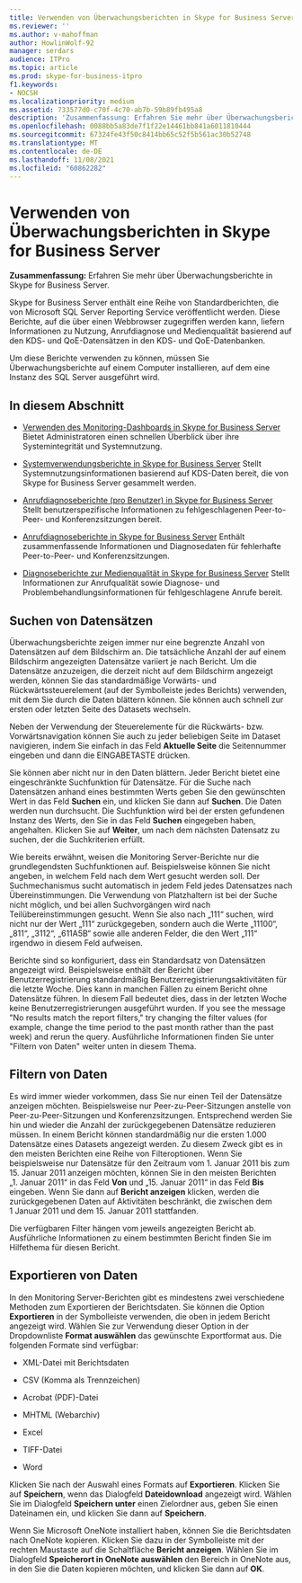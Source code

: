 ```yaml
---
title: Verwenden von Überwachungsberichten in Skype for Business Server
ms.reviewer: ''
ms.author: v-mahoffman
author: HowlinWolf-92
manager: serdars
audience: ITPro
ms.topic: article
ms.prod: skype-for-business-itpro
f1.keywords:
- NOCSH
ms.localizationpriority: medium
ms.assetid: 733577d0-c70f-4c70-ab7b-59b89fb495a8
description: 'Zusammenfassung: Erfahren Sie mehr über Überwachungsberichte in Skype for Business Server.'
ms.openlocfilehash: 0088bb5a83de7f1f22e14461bb841a6011810444
ms.sourcegitcommit: 67324fe43f50c8414bb65c52f5b561ac30b52748
ms.translationtype: MT
ms.contentlocale: de-DE
ms.lasthandoff: 11/08/2021
ms.locfileid: "60862282"
---
```

# <a name="using-monitoring-reports-in-skype-for-business-server"></a>Verwenden von Überwachungsberichten in Skype for Business Server 
 
**Zusammenfassung:** Erfahren Sie mehr über Überwachungsberichte in Skype for Business Server.
  
Skype for Business Server enthält eine Reihe von Standardberichten, die von Microsoft SQL Server Reporting Service veröffentlicht werden. Diese Berichte, auf die über einen Webbrowser zugegriffen werden kann, liefern Informationen zu Nutzung, Anrufdiagnose und Medienqualität basierend auf den KDS- und QoE-Datensätzen in den KDS- und QoE-Datenbanken.
  
Um diese Berichte verwenden zu können, müssen Sie Überwachungsberichte auf einem Computer installieren, auf dem eine Instanz des SQL Server ausgeführt wird.
  
## <a name="in-this-section"></a>In diesem Abschnitt

- [Verwenden des Monitoring-Dashboards in Skype for Business Server](monitoring-dashboard.md) Bietet Administratoren einen schnellen Überblick über ihre Systemintegrität und Systemnutzung.
    
- [Systemverwendungsberichte in Skype for Business Server](system-usage-reports.md) Stellt Systemnutzungsinformationen basierend auf KDS-Daten bereit, die von Skype for Business Server gesammelt werden.
    
- [Anrufdiagnoseberichte (pro Benutzer) in Skype for Business Server](call-diagnostic-reports-per-user.md) Stellt benutzerspezifische Informationen zu fehlgeschlagenen Peer-to-Peer- und Konferenzsitzungen bereit.
    
- [Anrufdiagnoseberichte in Skype for Business Server](call-diagnostic-reports.md) Enthält zusammenfassende Informationen und Diagnosedaten für fehlerhafte Peer-to-Peer- und Konferenzsitzungen.
    
- [Diagnoseberichte zur Medienqualität in Skype for Business Server](media-quality-diagnostic-reports.md) Stellt Informationen zur Anrufqualität sowie Diagnose- und Problembehandlungsinformationen für fehlgeschlagene Anrufe bereit.
    
## <a name="locating-records"></a>Suchen von Datensätzen

Überwachungsberichte zeigen immer nur eine begrenzte Anzahl von Datensätzen auf dem Bildschirm an. Die tatsächliche Anzahl der auf einem Bildschirm angezeigten Datensätze variiert je nach Bericht. Um die Datensätze anzuzeigen, die derzeit nicht auf dem Bildschirm angezeigt werden, können Sie das standardmäßige Vorwärts- und Rückwärtssteuerelement (auf der Symbolleiste jedes Berichts) verwenden, mit dem Sie durch die Daten blättern können. Sie können auch schnell zur ersten oder letzten Seite des Datasets wechseln.
  
Neben der Verwendung der Steuerelemente für die Rückwärts- bzw. Vorwärtsnavigation können Sie auch zu jeder beliebigen Seite im Dataset navigieren, indem Sie einfach in das Feld **Aktuelle Seite** die Seitennummer eingeben und dann die EINGABETASTE drücken.
  
Sie können aber nicht nur in den Daten blättern. Jeder Bericht bietet eine eingeschränkte Suchfunktion für Datensätze. Für die Suche nach Datensätzen anhand eines bestimmten Werts geben Sie den gewünschten Wert in das Feld **Suchen** ein, und klicken Sie dann auf **Suchen**. Die Daten werden nun durchsucht. Die Suchfunktion wird bei der ersten gefundenen Instanz des Werts, den Sie in das Feld **Suchen** eingegeben haben, angehalten. Klicken Sie auf **Weiter**, um nach dem nächsten Datensatz zu suchen, der die Suchkriterien erfüllt.
  
Wie bereits erwähnt, weisen die Monitoring Server-Berichte nur die grundlegendsten Suchfunktionen auf. Beispielsweise können Sie nicht angeben, in welchem Feld nach dem Wert gesucht werden soll. Der Suchmechanismus sucht automatisch in jedem Feld jedes Datensatzes nach Übereinstimmungen. Die Verwendung von Platzhaltern ist bei der Suche nicht möglich, und bei allen Suchvorgängen wird nach Teilübereinstimmungen gesucht. Wenn Sie also nach „111“ suchen, wird nicht nur der Wert „111“ zurückgegeben, sondern auch die Werte „11100“, „811“, „3112“, „611A5B“ sowie alle anderen Felder, die den Wert „111“ irgendwo in diesem Feld aufweisen.
  
Berichte sind so konfiguriert, dass ein Standardsatz von Datensätzen angezeigt wird. Beispielsweise enthält der Bericht über Benutzerregistrierung standardmäßig Benutzerregistrierungsaktivitäten für die letzte Woche. Dies kann in manchen Fällen zu einem Bericht ohne Datensätze führen. In diesem Fall bedeutet dies, dass in der letzten Woche keine Benutzerregistrierungen ausgeführt wurden. If you see the message "No results match the report filters," try changing the filter values (for example, change the time period to the past month rather than the past week) and rerun the query. Ausführliche Informationen finden Sie unter "Filtern von Daten" weiter unten in diesem Thema.
  
## <a name="filtering-data"></a>Filtern von Daten

Es wird immer wieder vorkommen, dass Sie nur einen Teil der Datensätze anzeigen möchten. Beispielsweise nur Peer-zu-Peer-Sitzungen anstelle von Peer-zu-Peer-Sitzungen und Konferenzsitzungen. Entsprechend werden Sie hin und wieder die Anzahl der zurückgegebenen Datensätze reduzieren müssen. In einem Bericht können standardmäßig nur die ersten 1.000 Datensätze eines Datasets angezeigt werden. Zu diesem Zweck gibt es in den meisten Berichten eine Reihe von Filteroptionen. Wenn Sie beispielsweise nur Datensätze für den Zeitraum vom 1. Januar 2011 bis zum 15. Januar 2011 anzeigen möchten, können Sie in den meisten Berichten „1. Januar 2011“ in das Feld **Von** und „15. Januar 2011“ in das Feld **Bis** eingeben. Wenn Sie dann auf **Bericht anzeigen** klicken, werden die zurückgegebenen Daten auf Aktivitäten beschränkt, die zwischen dem 1 Januar 2011 und dem 15. Januar 2011 stattfanden.
  
Die verfügbaren Filter hängen vom jeweils angezeigten Bericht ab. Ausführliche Informationen zu einem bestimmten Bericht finden Sie im Hilfethema für diesen Bericht.
  
## <a name="exporting-data"></a>Exportieren von Daten

In den Monitoring Server-Berichten gibt es mindestens zwei verschiedene Methoden zum Exportieren der Berichtsdaten. Sie können die Option **Exportieren** in der Symbolleiste verwenden, die oben in jedem Bericht angezeigt wird. Wählen Sie zur Verwendung dieser Option in der Dropdownliste **Format auswählen** das gewünschte Exportformat aus. Die folgenden Formate sind verfügbar:
  
- XML-Datei mit Berichtsdaten
    
- CSV (Komma als Trennzeichen)
    
- Acrobat (PDF)-Datei
    
- MHTML (Webarchiv)
    
- Excel
    
- TIFF-Datei
    
- Word
    
Klicken Sie nach der Auswahl eines Formats auf **Exportieren**. Klicken Sie auf **Speichern**, wenn das Dialogfeld **Dateidownload** angezeigt wird. Wählen Sie im Dialogfeld **Speichern unter** einen Zielordner aus, geben Sie einen Dateinamen ein, und klicken Sie dann auf **Speichern**.
  
Wenn Sie Microsoft OneNote installiert haben, können Sie die Berichtsdaten nach OneNote kopieren. Klicken Sie dazu in der Symbolleiste mit der rechten Maustaste auf die Schaltfläche **Bericht anzeigen**. Wählen Sie im Dialogfeld **Speicherort in OneNote auswählen** den Bereich in OneNote aus, in den Sie die Daten kopieren möchten, und klicken Sie dann auf **OK**.
  

